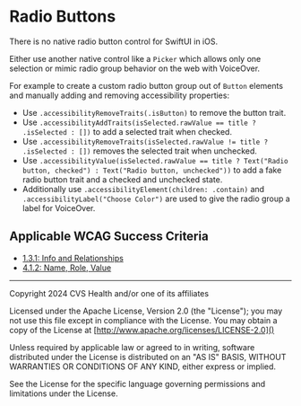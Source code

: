 # Radio Buttons
There is no native radio button control for SwiftUI in iOS. 

Either use another native control like a `Picker` which allows only one selection or mimic radio group behavior on the web with VoiceOver.

For example to create a custom radio button group out of `Button` elements and manually adding and removing accessibility properties:
- Use `.accessibilityRemoveTraits(.isButton)` to remove the button trait.
- Use `.accessibilityAddTraits(isSelected.rawValue == title ? .isSelected : [])` to add a selected trait when checked.
- Use `.accessibilityRemoveTraits(isSelected.rawValue != title ? .isSelected : [])` removes the selected trait when unchecked.
- Use `.accessibilityValue(isSelected.rawValue == title ? Text("Radio button, checked") : Text("Radio button, unchecked"))` to add a fake radio button trait and a checked and unchecked state.
- Additionally use `.accessibilityElement(children: .contain)` and `.accessibilityLabel("Choose Color")` are used to give the radio group a label for VoiceOver.


## Applicable WCAG Success Criteria
- [1.3.1: Info and Relationships](https://www.w3.org/WAI/WCAG22/Understanding/info-and-relationships)
- [4.1.2: Name, Role, Value](https://www.w3.org/WAI/WCAG22/Understanding/name-role-value.html)

----

Copyright 2024 CVS Health and/or one of its affiliates

Licensed under the Apache License, Version 2.0 (the "License");
you may not use this file except in compliance with the License.
You may obtain a copy of the License at
[http://www.apache.org/licenses/LICENSE-2.0]()

Unless required by applicable law or agreed to in writing, software
distributed under the License is distributed on an "AS IS" BASIS,
WITHOUT WARRANTIES OR CONDITIONS OF ANY KIND, either express or implied.

See the License for the specific language governing permissions and
limitations under the License.
